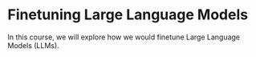 # Finetuning Large Language Models

In this course, we will explore how we would finetune Large Language Models (LLMs).
